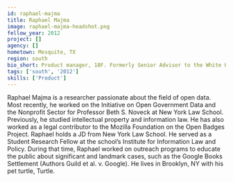 ```yaml
---
id: raphael-majma
title: Raphael Majma
image: raphael-majma-headshot.png
fellow_year: 2012
project: []
agency: []
hometown: Mesquite, TX
region: south
bio_short: Product manager, 18F. Formerly Senior Advisor to the White House CTO, Round 1 PIF. Fan of all things NYC, Improve comedy student.
tags: ['south', '2012']
skills: ['Product']
---
```


Raphael Majma is a researcher passionate about the field of open data. Most recently, he worked on the Initiative on Open Government Data and the Nonprofit Sector for Professor Beth S. Noveck at New York Law School. Previously, he studied intellectual property and information law. He has also worked as a legal contributor to the Mozilla Foundation on the Open Badges Project. Raphael holds a JD from New York Law School. He served as a Student Research Fellow at the school’s Institute for Information Law and Policy. During that time, Raphael worked on outreach programs to educate the public about significant and landmark cases, such as the Google Books Settlement (Authors Guild et al. v. Google). He lives in Brooklyn, NY with his pet turtle, Turtle.
